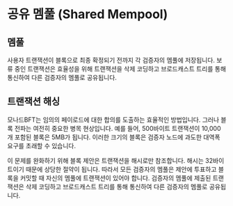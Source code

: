# 공유 멤풀 (Shared Mempool)

## 멤풀

사용자 트랜잭션이 블록으로 최종 확정되기 전까지 각 검증자의 멤풀에 저장됩니다. 보류 중인 트랜잭션은 효율성을 위해 트랜잭션을 삭제 코딩하고 브로드캐스트 트리를 통해 통신하여 다른 검증자의 멤풀로 공유됩니다.

## 트랜잭션 해싱

모나드BFT는 임의의 페이로드에 대한 합의를 도출하는 효율적인 방법입니다. 그러나 블록 전파는 여전히 중요한 병목 현상입니다. 예를 들어, 500바이트 트랜잭션이 10,000개 포함된 블록은 5MB가 됩니다. 이러한 크기의 블록은 검증자 노드에 과도한 대역폭 요구를 초래할 수 있습니다.

이 문제를 완화하기 위해 블록 제안은 트랜잭션을 해시로만 참조합니다. 해시는 32바이트이기 때문에 상당한 절약이 됩니다. 따라서 모든 검증자의 멤풀은 제안에 투표하고 블록을 커밋할 때 자신의 멤풀에 트랜잭션이 있어야 합니다. 검증자의 멤풀에 제출된 트랜잭션은 삭제 코딩하고 브로드캐스트 트리를 통해 통신하여 다른 검증자의 멤풀로 공유됩니다.
